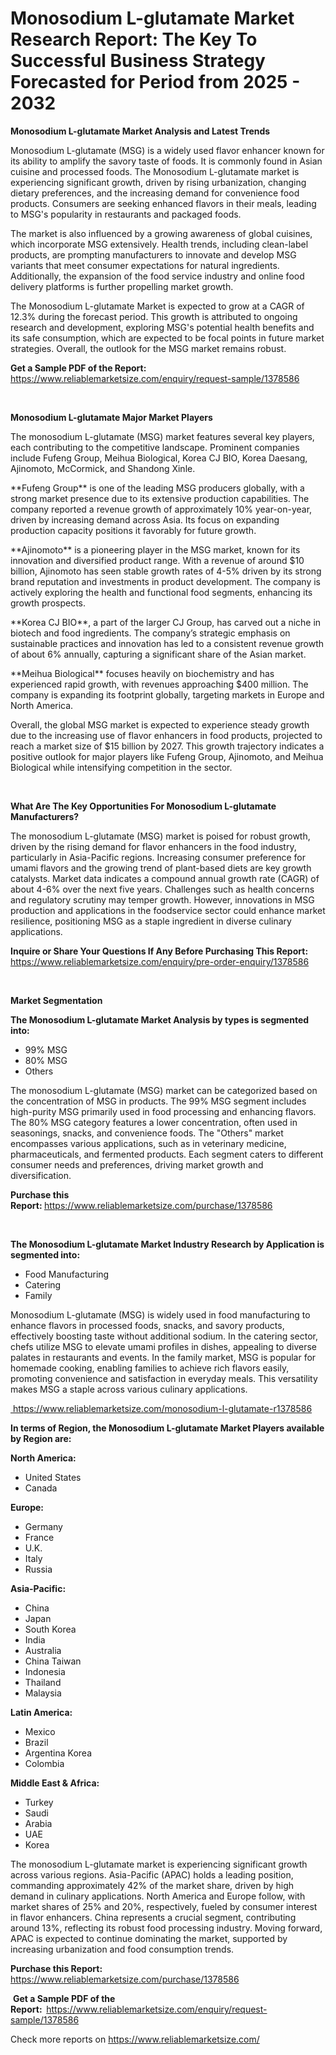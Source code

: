<p><h1>Monosodium L-glutamate Market Research Report: The Key To Successful Business Strategy Forecasted for Period from 2025 - 2032</h1></p><p><strong>Monosodium L-glutamate Market Analysis and Latest Trends</strong></p>
<p><p>Monosodium L-glutamate (MSG) is a widely used flavor enhancer known for its ability to amplify the savory taste of foods. It is commonly found in Asian cuisine and processed foods. The Monosodium L-glutamate market is experiencing significant growth, driven by rising urbanization, changing dietary preferences, and the increasing demand for convenience food products. Consumers are seeking enhanced flavors in their meals, leading to MSG's popularity in restaurants and packaged foods.</p><p>The market is also influenced by a growing awareness of global cuisines, which incorporate MSG extensively. Health trends, including clean-label products, are prompting manufacturers to innovate and develop MSG variants that meet consumer expectations for natural ingredients. Additionally, the expansion of the food service industry and online food delivery platforms is further propelling market growth.</p><p>The Monosodium L-glutamate Market is expected to grow at a CAGR of 12.3% during the forecast period. This growth is attributed to ongoing research and development, exploring MSG's potential health benefits and its safe consumption, which are expected to be focal points in future market strategies. Overall, the outlook for the MSG market remains robust.</p></p>
<p><strong>Get a Sample PDF of the Report:&nbsp;</strong> <a href="https://www.reliablemarketsize.com/enquiry/request-sample/1378586?utm_campaign=3172&utm_medium=2&utm_source=Github&utm_content=ia&utm_term=07042025&utm_id=monosodium-l-glutamate">https://www.reliablemarketsize.com/enquiry/request-sample/1378586</a></p>
<p>&nbsp;</p>
<p><strong>Monosodium L-glutamate Major Market Players</strong></p>
<p><p>The monosodium L-glutamate (MSG) market features several key players, each contributing to the competitive landscape. Prominent companies include Fufeng Group, Meihua Biological, Korea CJ BIO, Korea Daesang, Ajinomoto, McCormick, and Shandong Xinle.</p><p>**Fufeng Group** is one of the leading MSG producers globally, with a strong market presence due to its extensive production capabilities. The company reported a revenue growth of approximately 10% year-on-year, driven by increasing demand across Asia. Its focus on expanding production capacity positions it favorably for future growth.</p><p>**Ajinomoto** is a pioneering player in the MSG market, known for its innovation and diversified product range. With a revenue of around $10 billion, Ajinomoto has seen stable growth rates of 4-5% driven by its strong brand reputation and investments in product development. The company is actively exploring the health and functional food segments, enhancing its growth prospects.</p><p>**Korea CJ BIO**, a part of the larger CJ Group, has carved out a niche in biotech and food ingredients. The company’s strategic emphasis on sustainable practices and innovation has led to a consistent revenue growth of about 6% annually, capturing a significant share of the Asian market.</p><p>**Meihua Biological** focuses heavily on biochemistry and has experienced rapid growth, with revenues approaching $400 million. The company is expanding its footprint globally, targeting markets in Europe and North America.</p><p>Overall, the global MSG market is expected to experience steady growth due to the increasing use of flavor enhancers in food products, projected to reach a market size of $15 billion by 2027. This growth trajectory indicates a positive outlook for major players like Fufeng Group, Ajinomoto, and Meihua Biological while intensifying competition in the sector.</p></p>
<p>&nbsp;</p>
<p><strong>What Are The Key Opportunities For Monosodium L-glutamate Manufacturers?</strong></p>
<p><p>The monosodium L-glutamate (MSG) market is poised for robust growth, driven by the rising demand for flavor enhancers in the food industry, particularly in Asia-Pacific regions. Increasing consumer preference for umami flavors and the growing trend of plant-based diets are key growth catalysts. Market data indicates a compound annual growth rate (CAGR) of about 4-6% over the next five years. Challenges such as health concerns and regulatory scrutiny may temper growth. However, innovations in MSG production and applications in the foodservice sector could enhance market resilience, positioning MSG as a staple ingredient in diverse culinary applications.</p></p>
<p><strong>Inquire or Share Your Questions If Any Before Purchasing This Report:</strong> <a href="https://www.reliablemarketsize.com/enquiry/pre-order-enquiry/1378586?utm_campaign=3172&utm_medium=2&utm_source=Github&utm_content=ia&utm_term=07042025&utm_id=monosodium-l-glutamate">https://www.reliablemarketsize.com/enquiry/pre-order-enquiry/1378586</a></p>
<p>&nbsp;</p>
<p><strong>Market Segmentation</strong></p>
<p><strong>The Monosodium L-glutamate Market Analysis by types is segmented into:</strong></p>
<p><ul><li>99% MSG</li><li>80% MSG</li><li>Others</li></ul></p>
<p><p>The monosodium L-glutamate (MSG) market can be categorized based on the concentration of MSG in products. The 99% MSG segment includes high-purity MSG primarily used in food processing and enhancing flavors. The 80% MSG category features a lower concentration, often used in seasonings, snacks, and convenience foods. The "Others" market encompasses various applications, such as in veterinary medicine, pharmaceuticals, and fermented products. Each segment caters to different consumer needs and preferences, driving market growth and diversification.</p></p>
<p><strong>Purchase this Report:&nbsp;</strong><a href="https://www.reliablemarketsize.com/purchase/1378586?utm_campaign=3172&utm_medium=2&utm_source=Github&utm_content=ia&utm_term=07042025&utm_id=monosodium-l-glutamate">https://www.reliablemarketsize.com/purchase/1378586</a></p>
<p>&nbsp;</p>
<p><strong>The Monosodium L-glutamate Market Industry Research by Application is segmented into:</strong></p>
<p><ul><li>Food Manufacturing</li><li>Catering</li><li>Family</li></ul></p>
<p><p>Monosodium L-glutamate (MSG) is widely used in food manufacturing to enhance flavors in processed foods, snacks, and savory products, effectively boosting taste without additional sodium. In the catering sector, chefs utilize MSG to elevate umami profiles in dishes, appealing to diverse palates in restaurants and events. In the family market, MSG is popular for homemade cooking, enabling families to achieve rich flavors easily, promoting convenience and satisfaction in everyday meals. This versatility makes MSG a staple across various culinary applications.</p></p>
<p><a href="https://www.reliablemarketsize.com/monosodium-l-glutamate-r1378586?utm_campaign=3172&utm_medium=2&utm_source=Github&utm_content=ia&utm_term=07042025&utm_id=monosodium-l-glutamate">&nbsp;https://www.reliablemarketsize.com/monosodium-l-glutamate-r1378586</a></p>
<p><strong>In terms of Region, the Monosodium L-glutamate Market Players available by Region are:</strong></p>
<p>
    <p> <strong> North America: </strong>
        <ul>
            <li>United States</li>
            <li>Canada</li>
        </ul>
        </p> 
    <p> <strong> Europe: </strong>
        <ul>
            <li>Germany</li>
            <li>France</li>
            <li>U.K.</li>
            <li>Italy</li>
            <li>Russia</li>
        </ul>
        </p> 
    <p> <strong> Asia-Pacific: </strong>
        <ul>
            <li>China</li>
            <li>Japan</li>
            <li>South Korea</li>
            <li>India</li>
            <li>Australia</li>
            <li>China Taiwan</li>
            <li>Indonesia</li>
            <li>Thailand</li>
            <li>Malaysia</li>
        </ul>
        </p> 
    <p> <strong> Latin America: </strong>
        <ul>
            <li>Mexico</li>
            <li>Brazil</li>
            <li>Argentina Korea</li>
            <li>Colombia</li>
        </ul>
        </p> 
    <p> <strong> Middle East & Africa: </strong>
        <ul>
            <li>Turkey</li>
            <li>Saudi</li>
            <li>Arabia</li>
            <li>UAE</li>
            <li>Korea</li>
        </ul>
    </p>
    </p>
<p><p>The monosodium L-glutamate market is experiencing significant growth across various regions. Asia-Pacific (APAC) holds a leading position, commanding approximately 42% of the market share, driven by high demand in culinary applications. North America and Europe follow, with market shares of 25% and 20%, respectively, fueled by consumer interest in flavor enhancers. China represents a crucial segment, contributing around 13%, reflecting its robust food processing industry. Moving forward, APAC is expected to continue dominating the market, supported by increasing urbanization and food consumption trends.</p></p>
<p><strong>Purchase this Report: </strong><a href="https://www.reliablemarketsize.com/purchase/1378586?utm_campaign=3172&utm_medium=2&utm_source=Github&utm_content=ia&utm_term=07042025&utm_id=monosodium-l-glutamate">https://www.reliablemarketsize.com/purchase/1378586</a></p>
<p>&nbsp;<strong>Get a Sample PDF of the Report:&nbsp;&nbsp;</strong><a href="https://www.reliablemarketsize.com/enquiry/request-sample/1378586?utm_campaign=3172&utm_medium=2&utm_source=Github&utm_content=ia&utm_term=07042025&utm_id=monosodium-l-glutamate">https://www.reliablemarketsize.com/enquiry/request-sample/1378586</a></p>
<p><strong></strong></p>
<p>Check more reports on <a href="https://www.reliablemarketsize.com/?utm_campaign=3172&utm_medium=2&utm_source=Github&utm_content=ia&utm_term=07042025&utm_id=monosodium-l-glutamate">https://www.reliablemarketsize.com/</a></p>